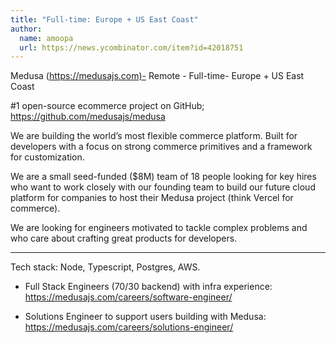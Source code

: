 ```yaml
---
title: "Full-time: Europe + US East Coast"
author:
  name: amoopa
  url: https://news.ycombinator.com/item?id=42018751
---
```

Medusa (<a href="https:&#x2F;&#x2F;medusajs.com)-" rel="nofollow">https:&#x2F;&#x2F;medusajs.com)-</a> Remote - Full-time- Europe + US East Coast

#1 open-source ecommerce project on GitHub; <a href="https:&#x2F;&#x2F;github.com&#x2F;medusajs&#x2F;medusa">https:&#x2F;&#x2F;github.com&#x2F;medusajs&#x2F;medusa</a>

We are building the world’s most flexible commerce platform. Built for developers with a focus on strong commerce primitives and a framework for customization.

We are a small seed-funded ($8M) team of 18 people looking for key hires who want to work closely with our founding team to build our future cloud platform for companies to host their Medusa project (think Vercel for commerce).

We are looking for engineers motivated to tackle complex problems and who care about crafting great products for developers.

---

Tech stack: Node, Typescript, Postgres, AWS.

- Full Stack Engineers (70&#x2F;30 backend) with infra experience: <a href="https:&#x2F;&#x2F;medusajs.com&#x2F;careers&#x2F;software-engineer&#x2F;" rel="nofollow">https:&#x2F;&#x2F;medusajs.com&#x2F;careers&#x2F;software-engineer&#x2F;</a>

- Solutions Engineer to support users building with Medusa: <a href="https:&#x2F;&#x2F;medusajs.com&#x2F;careers&#x2F;solutions-engineer&#x2F;" rel="nofollow">https:&#x2F;&#x2F;medusajs.com&#x2F;careers&#x2F;solutions-engineer&#x2F;</a>
<JobApplication />
